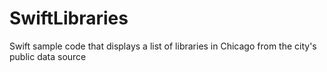 # SwiftLibraries
Swift sample code that displays a list of libraries in Chicago from the city's public data source

